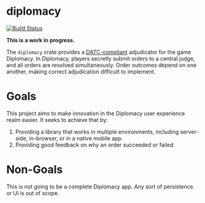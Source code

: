 # diplomacy

[![Build Status](https://travis-ci.org/TedDriggs/diplomacy.svg?branch=master)](https://travis-ci.org/TedDriggs/diplomacy)

**This is a work in progress.**

The `diplomacy` crate provides a [DATC-compliant](http://web.inter.nl.net/users/L.B.Kruijswijk/) adjudicator for the game Diplomacy.
In Diplomacy, players secretly submit orders to a central judge, and all orders are resolved simultaneously.
Order outcomes depend on one another, making correct adjudication difficult to implement.

# Goals

This project aims to make innovation in the Diplomacy user experience realm easier.
It seeks to achieve that by:

1. Providing a library that works in multiple environments, including server-side, in-browser, or in a native mobile app.
2. Providing good feedback on why an order succeeded or failed

# Non-Goals

This is not going to be a complete Diplomacy app.
Any sort of persistence or UI is out of scope.
